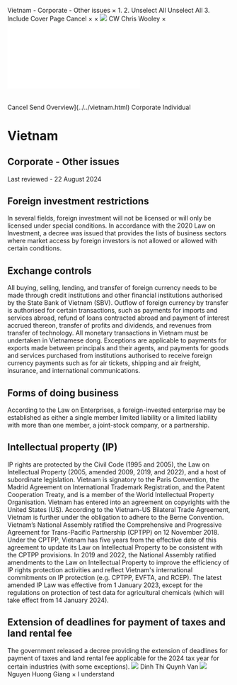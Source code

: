 Vietnam - Corporate - Other issues
×
1.
2.
Unselect All
Unselect All
3.
Include Cover Page
Cancel
×
×
![](../../-/media/world-wide-tax-summaries/attachments/global---chris-wooley.ashx%3Frev=ac5e5f3223b34096b1afc2a6009c7320&revision=ac5e5f32-23b3-4096-b1af-c2a6009c7320&hash=859B7ADC84DC2CBEC9760E9E6EE7DE6D0A8BFCDF)
CW
Chris Wooley
×
![](other-issues.html)
######
Cancel
Send
Overview](../../vietnam.html)
Corporate
Individual
# Vietnam
## Corporate - Other issues
Last reviewed - 22 August 2024
## Foreign investment restrictions
In several fields, foreign investment will not be licensed or will only be licensed under special conditions. In accordance with the 2020 Law on Investment, a decree was issued that provides the lists of business sectors where market access by foreign investors is not allowed or allowed with certain conditions.
## Exchange controls
All buying, selling, lending, and transfer of foreign currency needs to be made through credit institutions and other financial institutions authorised by the State Bank of Vietnam (SBV).
Outflow of foreign currency by transfer is authorised for certain transactions, such as payments for imports and services abroad, refund of loans contracted abroad and payment of interest accrued thereon, transfer of profits and dividends, and revenues from transfer of technology.
All monetary transactions in Vietnam must be undertaken in Vietnamese dong. Exceptions are applicable to payments for exports made between principals and their agents, and payments for goods and services purchased from institutions authorised to receive foreign currency payments such as for air tickets, shipping and air freight, insurance, and international communications.
## Forms of doing business
According to the Law on Enterprises, a foreign-invested enterprise may be established as either a single member limited liability or a limited liability with more than one member, a joint-stock company, or a partnership.
## Intellectual property (IP)
IP rights are protected by the Civil Code (1995 and 2005), the Law on Intellectual Property (2005, amended 2009, 2019, and 2022), and a host of subordinate legislation.
Vietnam is signatory to the Paris Convention, the Madrid Agreement on International Trademark Registration, and the Patent Cooperation Treaty, and is a member of the World Intellectual Property Organisation. Vietnam has entered into an agreement on copyrights with the United States (US). According to the Vietnam-US Bilateral Trade Agreement, Vietnam is further under the obligation to adhere to the Berne Convention.
Vietnam’s National Assembly ratified the Comprehensive and Progressive Agreement for Trans-Pacific Partnership (CPTPP) on 12 November 2018. Under the CPTPP, Vietnam has five years from the effective date of this agreement to update its Law on Intellectual Property to be consistent with the CPTPP provisions.
In 2019 and 2022, the National Assembly ratified amendments to the Law on Intellectual Property to improve the efficiency of IP rights protection activities and reflect Vietnam's international commitments on IP protection (e.g. CPTPP, EVFTA, and RCEP). The latest amended IP Law was effective from 1 January 2023, except for the regulations on protection of test data for agricultural chemicals (which will take effect from 14 January 2024).
## Extension of deadlines for payment of taxes and land rental fee
The government released a decree providing the extension of deadlines for payment of taxes and land rental fee applicable for the 2024 tax year for certain industries (with some exceptions).
![](../../-/media/world-wide-tax-summaries/attachments/vietnam---dinh_thi_quynh_van.ashx%3Frev=2fa0615420a5414f9b81ec4fce64ef12&revision=2fa06154-20a5-414f-9b81-ec4fce64ef12&hash=89B7BCA1DFDB2D5866D110DE0A96D218F201414F)
Dinh Thi Quynh Van
![](../../-/media/world-wide-tax-summaries/attachments/vietnam---nguyen_huong_giang.ashx%3Frev=9074f531bc2e49648c88e57f317cacd2&revision=9074f531-bc2e-4964-8c88-e57f317cacd2&hash=0E7BADF91DBF011B113805BEBCA1991069BB8F16)
Nguyen Huong Giang
×
I understand